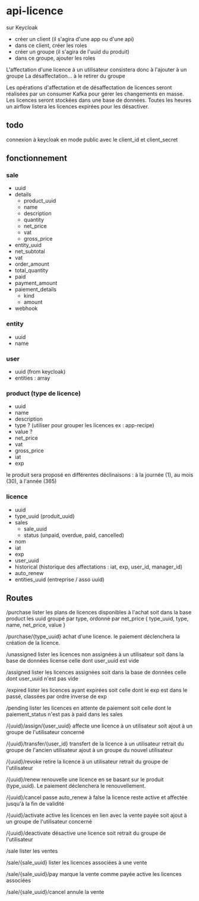 # api-licence

sur Keycloak
- créer un client (il s'agira d'une app ou d'une api)
- dans ce client, créer les roles
- créer un groupe (il s'agira de l'uuid du produit)
- dans ce groupe, ajouter les roles

L'affectation d'une licence à un utilisateur consistera donc à l'ajouter à un groupe
La désaffectation... à le retirer du groupe

Les opérations d'affectation et de désaffectation de licences seront réalisées par un consumer Kafka pour gérer les changements en masse.
Les licences seront stockées dans une base de données.
Toutes les heures un airflow listera les licences expirées pour les désactiver.

## todo
connexion à keycloak en mode public avec le client_id et client_secret

## fonctionnement
### sale
- uuid
- details
  - product_uuid
  - name
  - description
  - quantity
  - net_price
  - vat
  - gross_price
- entity_uuid
- net_subtotal
- vat
- order_amount
- total_quantity
- paid
- payment_amount
- paiement_details
  - kind
  - amount
- webhook

### entity
- uuid
- name

### user
- uuid (from keycloak)
- entities : array

### product (type de licence)
- uuid 
- name
- description
- type ? (utiliser pour grouper les licences ex : app-recipe)
- value ?
- net_price
- vat
- gross_price
- iat
- exp

le produit sera proposé en différentes déclinaisons : à la journée (1), au mois (30), à l'année (365)

### licence
- uuid
- type_uuid (produit_uuid)
- sales
  - sale_uuid 
  - status (unpaid, overdue, paid, cancelled)
- nom
- iat
- exp
- user_uuid
- historical (historique des affectations : iat, exp, user_id, manager_id)
- auto_renew
- entities_uuid (entreprise / asso  uuid)


## Routes

/purchase
lister les plans de licences disponibles à l'achat
soit dans la base product les uuid groupé par type, ordonné par net_price
{
    type_uuid,
    type,
    name, 
    net_price,
    value
}

/purchase/{type_uuid}
achat d'une licence. le paiement déclenchera la création de la licence.

/unassigned
lister les licences non assignées à un utilisateur
soit dans la base de données license celle dont user_uuid est vide

/assigned
lister les licences assignées
soit dans la base de données celle dont user_uuid n'est pas vide

/expired
lister les licences ayant expirées
soit celle dont le exp est dans le passé, classées par ordre inverse de exp

/pending
lister les licences en attente de paiement
soit celle dont le paiement_status n'est pas à paid dans les sales

/{uuid}/assign/{user_uuid}
affecte une licence à un utilisateur
soit ajout à un groupe de l'utilisateur concerné

/{uuid}/transfer/{user_id}
transfert de la licence à un utilisateur
retrait du groupe de l'ancien utilisateur
ajout à un groupe du nouvel utilisateur

/{uuid}/revoke
retire la licence à un utilisateur
retrait du groupe de l'utilisateur

/{uuid}/renew
renouvelle une licence en se basant sur le produit (type_uuid). Le paiement déclenchera le renouvellement.

/{uuid}/cancel
passe auto_renew à false
la licence reste active et affectée jusqu'à la fin de validité

/{uuid}/activate
active les licences en lien avec la vente payée
soit ajout à un groupe de l'utilisateur concerné

/{uuid}/deactivate
désactive une licence
soit retrait du groupe de l'utilisateur

/sale
lister les ventes

/sale/{sale_uuid}
lister les licences associées à une vente

/sale/{sale_uuid}/pay
marque la vente comme payée
active les licences associées

/sale/{sale_uuid}/cancel
annule la vente